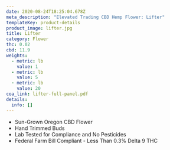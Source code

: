 ```yaml
---
date: 2020-08-24T18:25:04.678Z
meta_description: "Elevated Trading CBD Hemp Flower: Lifter"
templateKey: product-details
product_image: lifter.jpg
title: Lifter
category: Flower
thc: 0.02
cbd: 11.9
weights:
  - metric: lb
    value: 1
  - metric: lb
    value: 5
  - metric: lb
    value: 20
coa_link: lifter-full-panel.pdf
details:
  info: []
---
```



* Sun-Grown Oregon CBD Flower
* Hand Trimmed Buds
* Lab Tested for Compliance and No Pesticides
* Federal Farm Bill Compliant - Less Than 0.3% Delta 9 THC